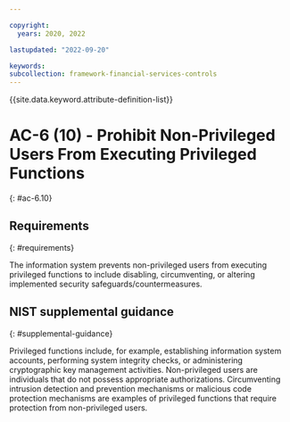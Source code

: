 ```yaml
---

copyright:
  years: 2020, 2022

lastupdated: "2022-09-20"

keywords: 
subcollection: framework-financial-services-controls
---
```


{{site.data.keyword.attribute-definition-list}}

# AC-6 (10) - Prohibit Non-Privileged Users From Executing Privileged Functions
{: #ac-6.10}

## Requirements
{: #requirements}

The information system prevents non-privileged users from executing privileged functions to include disabling, circumventing, or altering implemented security safeguards/countermeasures.

## NIST supplemental guidance
{: #supplemental-guidance}

Privileged functions include, for example, establishing information system accounts, performing system integrity checks, or administering cryptographic key management activities. Non-privileged users are individuals that do not possess appropriate authorizations. Circumventing intrusion detection and prevention mechanisms or malicious code protection mechanisms are examples of privileged functions that require protection from non-privileged users.

